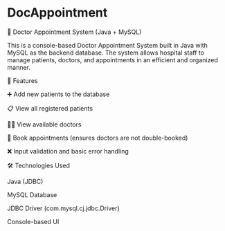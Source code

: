 ﻿# DocAppointment
 🏥 Doctor Appointment System (Java + MySQL)

This is a console-based Doctor Appointment System built in Java with MySQL as the backend database. The system allows hospital staff to manage patients, doctors, and appointments in an efficient and organized manner.

🔧 Features

➕ Add new patients to the database

📋 View all registered patients

👨‍⚕️ View available doctors

📅 Book appointments (ensures doctors are not double-booked)

❌ Input validation and basic error handling

🛠️ Technologies Used

Java (JDBC)

MySQL Database

JDBC Driver (com.mysql.cj.jdbc.Driver)

Console-based UI



